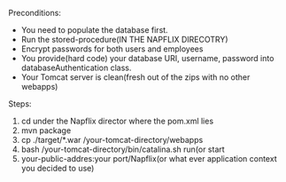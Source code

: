 Preconditions:  
  - You need to populate the database first.
  - Run the stored-procedure(IN THE NAPFLIX DIRECOTRY)
  - Encrypt passwords for both users and employees
  - You provide(hard code) your database URI, username, password into databaseAuthentication class.
  - Your Tomcat server is clean(fresh out of the zips with no other webapps)
    
 Steps:
  1. cd under the Napflix director where the pom.xml lies
  2. mvn package
  3. cp ./target/*.war /your-tomcat-directory/webapps
  4. bash /your-tomcat-directory/bin/catalina.sh run(or start
  5. your-public-addres:your port/Napflix(or what ever application context you decided to use)
